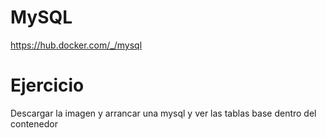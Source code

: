 # MySQL


https://hub.docker.com/_/mysql



# Ejercicio

Descargar la imagen y arrancar una mysql y ver las tablas base dentro del contenedor 
